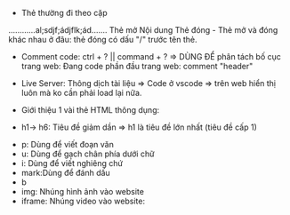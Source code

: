 - Thẻ thường đi theo cặp
<body>............al;sdjf;ádjflk;ád....... </body>
Thẻ mở             Nội dung                  Thẻ đóng
- Thẻ mở và đóng khác nhau ở đâu: thẻ đóng có dấu "/" trước tên thẻ.

- Comment code: ctrl + ? || command + ? => DÙNG ĐỂ phân tách bố cục trang web: Đang code phần đầu trang web: comment "header"
- Live Server: Thông dịch tài liệu => Code ở vscode => trên web hiển thị luôn mà ko cần phải load lại nữa.

- Giới thiệu 1 vài thẻ HTML thông dụng:

* h1-> h6: Tiêu đề giảm dần => h1 là tiêu đề lớn nhất (tiêu đề cấp 1)

- p: Dùng để viết đoạn văn
- u: Dùng để gạch chân phía dưới chữ
- i: Dùng để viết nghiêng chứ
- mark:Dùng để đánh dấu
- b
- img: Nhúng hình ảnh vào website
- iframe: Nhúng video vào website:
